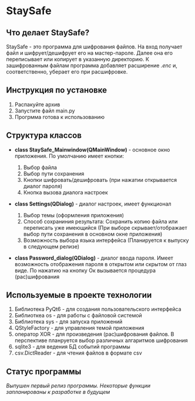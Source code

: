 # StaySafe
## Что делает StaySafe?
StaySafe - это программа для шифрования файлов.
На вход получает файл и шифрует/дешифрует его на мастер-пароле. Далее она его переписывает или копирует в указанную директорию.
К зашифрованным файлам программа добавляет расширение _.enc_  и, соответственно, уберает его при расшифровке.
## Инструкция по установке 
1. Распакуйте архив 
2. Запустите файл main.py 
3. Прогрмма готова к использованию
## Структура классов 
* **class StaySafe_Mainwindow(QMainWindow)** -  основное окно приложения. По умолчанию имеет кнопки:
  1. Выбор файла 
  2. Выбор пути сохранения 
  3. Кнопки шифровать/дешифровать (при нажатии открывается диалог пароля)
  4. Кнопка вызова диалога настроек
* **class Settings(QDialog)** - диалог настроек, имеет функционал
  1. Выбор темы (оформления приложения)
  2. Способ сохраниния результата: Сохранить копию файла или переписать уже имеющийся (При выборе скрывает/отображает выбор пути сохранения в основном окне приложения)
  3. Возможность выбора языка интерфейса (Планируется к выпуску в следующем релизе)

* **class Password_dialog(QDialog)** - диалог ввода пароля. Имеет возможность отображения пароля в открытом или скрытом от глаз виде. По нажатию на кнопку Ок вызывается процедура (рас)шифрования
## Используемые в проекте технологии
1. Библиотека PyQt6 - для создания пользовательского интерфейса 
2. Библиоткеа os - для работы с файловой системой
3. Библиотека sys - для запуска приложений
4. QStyleFactory - для управления темой приложения
5. оператор XOR -  для произведения (рас)шифрования файлов. В перспективе планруется выбор различных алгаритмов шифрования
6. sqlite3 - для ведения БД событий программы
7. csv.DictReader - для чтения файлов в формате csv
## Статус программы 
_Выпушен первый релиз программы. Некоторые функции запланированы к разработке в будущем_


